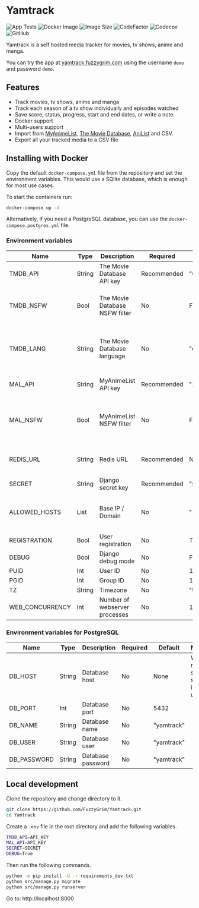 # Yamtrack

![App Tests](https://github.com/FuzzyGrim/Yamtrack/actions/workflows/app-tests.yml/badge.svg)
![Docker Image](https://github.com/FuzzyGrim/Yamtrack/actions/workflows/docker-image.yml/badge.svg)
![Image Size](https://ghcr-badge.egpl.dev/fuzzygrim/yamtrack/size)
![CodeFactor](https://www.codefactor.io/repository/github/fuzzygrim/yamtrack/badge)
![Codecov](https://codecov.io/github/FuzzyGrim/Yamtrack/branch/dev/graph/badge.svg?token=PWUG660120)
![GitHub](https://img.shields.io/badge/license-GPL--3.0-blue)

Yamtrack is a self hosted media tracker for movies, tv shows, anime and manga.

You can try the app at [yamtrack.fuzzygrim.com](https://yamtrack.fuzzygrim.com) using the username `demo` and password `demo`.

## Features

- Track movies, tv shows, anime and manga
- Track each season of a tv show individually and episodes watched
- Save score, status, progress, start and end dates, or write a note.
- Docker support
- Multi-users support
- Import from [MyAnimeList](https://myanimelist.net/), [The Movie Database](https://www.themoviedb.org/), [AniList](https://anilist.co/) and CSV.
- Export all your tracked media to a CSV file

## Installing with Docker

Copy the default `docker-compose.yml` file from the repository and set the environment variables. This would use a SQlite database, which is enough for most use cases.

To start the containers run:

```bash
docker-compose up -d
```

Alternatively, if you need a PostgreSQL database, you can use the `docker-compose.postgres.yml` file.

### Environment variables

| Name            | Type   | Description                    | Required    | Default    | Notes                                                                                               |
| --------------- | ------ | ------------------------------ | ----------- | ---------- | --------------------------------------------------------------------------------------------------- |
| TMDB_API        | String | The Movie Database API key     | Recommended | "61...f60" | Required for movies and tv shows                                                                    |
| TMDB_NSFW       | Bool   | The Movie Database NSFW filter | No          | False      | Set to true to include adult content in tv and movie searches                                       |
| TMDB_LANG       | String | The Movie Database language    | No          | "en-US"    | Language code in ISO 639-1 and country code in ISO 3166-1                                           |
| MAL_API         | String | MyAnimeList API key            | Recommended | "25...691" | Required for anime and manga                                                                        |
| MAL_NSFW        | Bool   | MyAnimeList NSFW filter        | No          | False      | Set to true to include adult content in anime and manga searches                                    |
| REDIS_URL       | String | Redis URL                      | Recommended | None       | Redis is recommended for better performance                                                         |
| SECRET          | String | Django secret key              | Recommended | "secret"   | [SECRET_KEY](https://docs.djangoproject.com/en/stable/ref/settings/#secret-key)                     |
| ALLOWED_HOSTS   | List   | Base IP / Domain               | No          | "\*"       | Set this to your domain name if exposing to the public                                              |
| REGISTRATION    | Bool   | User registration              | No          | True       |                                                                                                     |
| DEBUG           | Bool   | Django debug mode              | No          | False      |                                                                                                     |
| PUID            | Int    | User ID                        | No          | 1000       |                                                                                                     |
| PGID            | Int    | Group ID                       | No          | 1000       |                                                                                                     |
| TZ              | String | Timezone                       | No          | "UTC"      |                                                                                                     |
| WEB_CONCURRENCY | Int    | Number of webserver processes  | No          | 1          | [(2 x num cores) + 1](https://docs.gunicorn.org/en/latest/design.html#how-many-workers) recommended |

### Environment variables for PostgreSQL

| Name        | Type   | Description       | Required | Default    | Notes                        |
| ----------- | ------ | ----------------- | -------- | ---------- | ---------------------------- |
| DB_HOST     | String | Database host     | No       | None       | When not set, sqlite is used |
| DB_PORT     | Int    | Database port     | No       | 5432       |                              |
| DB_NAME     | String | Database name     | No       | "yamtrack" |                              |
| DB_USER     | String | Database user     | No       | "yamtrack" |                              |
| DB_PASSWORD | String | Database password | No       | "yamtrack" |                              |

## Local development

Clone the repository and change directory to it.

```bash
git clone https://github.com/FuzzyGrim/Yamtrack.git
cd Yamtrack
```

Create a `.env` file in the root directory and add the following variables.

```bash
TMDB_API=API_KEY
MAL_API=API_KEY
SECRET=SECRET
DEBUG=True
```

Then run the following commands.

```bash
python -m pip install -U -r requirements_dev.txt
python src/manage.py migrate
python src/manage.py runserver
```

Go to: http://localhost:8000
